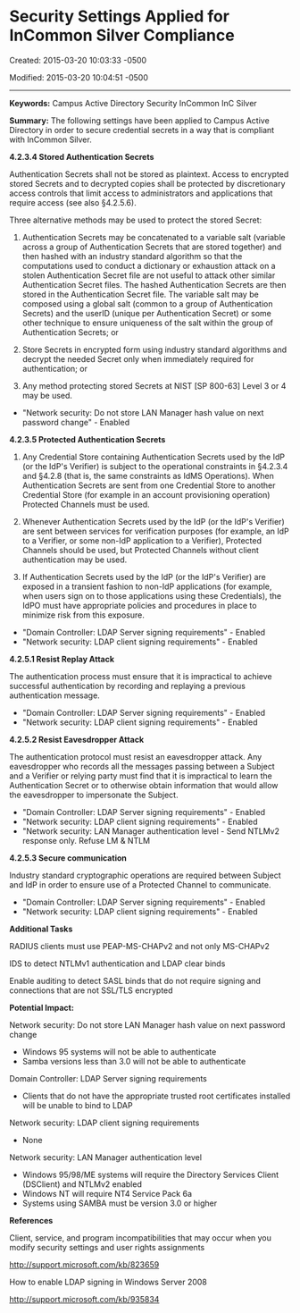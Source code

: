 # Security Settings Applied for InCommon Silver Compliance

Created: 2015-03-20 10:03:33 -0500

Modified: 2015-03-20 10:04:51 -0500

---

**Keywords:** Campus Active Directory Security InCommon InC Silver

**Summary:** The following settings have been applied to Campus Active Directory in order to secure credential secrets in a way that is compliant with InCommon Silver.

**4.2.3.4 Stored Authentication Secrets**

Authentication Secrets shall not be stored as plaintext. Access to encrypted stored Secrets and to decrypted copies shall be protected by discretionary access controls that limit access to administrators and applications that require access (see also §4.2.5.6).

Three alternative methods may be used to protect the stored Secret:

1. Authentication Secrets may be concatenated to a variable salt (variable across a group of Authentication Secrets that are stored together) and then hashed with an industry standard algorithm so that the computations used to conduct a dictionary or exhaustion attack on a stolen Authentication Secret file are not useful to attack other similar Authentication Secret files. The hashed Authentication Secrets are then stored in the Authentication Secret file. The variable salt may be composed using a global salt (common to a group of Authentication Secrets) and the userID (unique per Authentication Secret) or some other technique to ensure uniqueness of the salt within the group of Authentication Secrets; or

2. Store Secrets in encrypted form using industry standard algorithms and decrypt the needed Secret only when immediately required for authentication; or

3. Any method protecting stored Secrets at NIST [SP 800-63] Level 3 or 4 may be used.

- "Network security: Do not store LAN Manager hash value on next password change" - Enabled

**4.2.3.5 Protected Authentication Secrets**

1. Any Credential Store containing Authentication Secrets used by the IdP (or the IdP's Verifier) is subject to the operational constraints in §4.2.3.4 and §4.2.8 (that is, the same constraints as IdMS Operations). When Authentication Secrets are sent from one Credential Store to another Credential Store (for example in an account provisioning operation) Protected Channels must be used.

2. Whenever Authentication Secrets used by the IdP (or the IdP's Verifier) are sent between services for verification purposes (for example, an IdP to a Verifier, or some non-IdP application to a Verifier), Protected Channels should be used, but Protected Channels without client authentication may be used.

3. If Authentication Secrets used by the IdP (or the IdP's Verifier) are exposed in a transient fashion to non-IdP applications (for example, when users sign on to those applications using these Credentials), the IdPO must have appropriate policies and procedures in place to minimize risk from this exposure.

- "Domain Controller: LDAP Server signing requirements" - Enabled
- "Network security: LDAP client signing requirements" - Enabled

**4.2.5.1 Resist Replay Attack**

The authentication process must ensure that it is impractical to achieve successful authentication by recording and replaying a previous authentication message.

- "Domain Controller: LDAP Server signing requirements" - Enabled
- "Network security: LDAP client signing requirements" - Enabled

**4.2.5.2 Resist Eavesdropper Attack**

The authentication protocol must resist an eavesdropper attack. Any eavesdropper who records all the messages passing between a Subject and a Verifier or relying party must find that it is impractical to learn the Authentication Secret or to otherwise obtain information that would allow the eavesdropper to impersonate the Subject.

- "Domain Controller: LDAP Server signing requirements" - Enabled
- "Network security: LDAP client signing requirements" - Enabled
- "Network security: LAN Manager authentication level - Send NTLMv2 response only. Refuse LM & NTLM

**4.2.5.3 Secure communication**

Industry standard cryptographic operations are required between Subject and IdP in order to ensure use of a Protected Channel to communicate.

- "Domain Controller: LDAP Server signing requirements" - Enabled
- "Network security: LDAP client signing requirements" - Enabled

**Additional Tasks**

RADIUS clients must use PEAP-MS-CHAPv2 and not only MS-CHAPv2

IDS to detect NTLMv1 authentication and LDAP clear binds

Enable auditing to detect SASL binds that do not require signing and connections that are not SSL/TLS encrypted

**Potential Impact:**

Network security: Do not store LAN Manager hash value on next password change

- Windows 95 systems will not be able to authenticate
- Samba versions less than 3.0 will not be able to authenticate

Domain Controller: LDAP Server signing requirements

- Clients that do not have the appropriate trusted root certificates installed will be unable to bind to LDAP

Network security: LDAP client signing requirements

- None

Network security: LAN Manager authentication level

- Windows 95/98/ME systems will require the Directory Services Client (DSClient) and NTLMv2 enabled
- Windows NT will require NT4 Service Pack 6a
- Systems using SAMBA must be version 3.0 or higher

**References**

Client, service, and program incompatibilities that may occur when you modify security settings and user rights assignments

<http://support.microsoft.com/kb/823659>

How to enable LDAP signing in Windows Server 2008

<http://support.microsoft.com/kb/935834>

